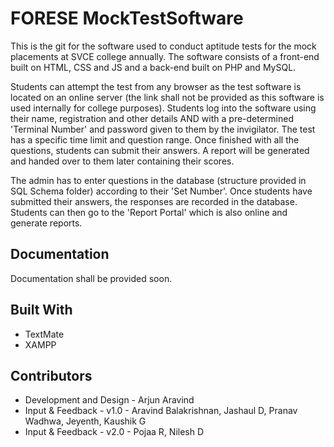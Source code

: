 # FORESE MockTestSoftware
This is the git for the software used to conduct aptitude tests for the mock placements at SVCE college annually. The software consists of a front-end built on HTML, CSS and JS and a back-end built on PHP and MySQL.

Students can attempt the test from any browser as the test software is located on an online server (the link shall not be provided as this software is used internally for college purposes). Students log into the software using their name, registration and other details AND with a pre-determined 'Terminal Number' and password given to them by the invigilator. The test has a specific time limit and question range. Once finished with all the questions, students can submit their answers. A report will be generated and handed over to them later containing their scores.

The admin has to enter questions in the database (structure provided in SQL Schema folder) according to their 'Set Number'. Once students have submitted their answers, the responses are recorded in the database. Students can then go to the 'Report Portal' which is also online and generate reports.

## Documentation
Documentation shall be provided soon.

## Built With
* TextMate
* XAMPP

## Contributors
* Development and Design - Arjun Aravind
* Input & Feedback - v1.0 - Aravind Balakrishnan, Jashaul D, Pranav Wadhwa, Jeyenth, Kaushik G
* Input & Feedback - v2.0 - Pojaa R, Nilesh D
